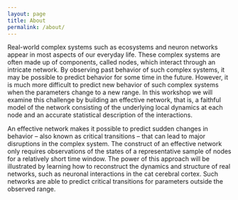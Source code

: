 ```yaml
---
layout: page
title: About
permalink: /about/
---
```


Real-world complex systems such as ecosystems and neuron networks appear in most aspects of our everyday life. These complex systems are often made up of components, called nodes, which interact through an intricate network. By observing past behavior of such complex systems, it may be possible to predict behavior for some time in the future. However, it is much more difficult to predict new behavior of such complex systems when the parameters change to a new range. In this workshop we will examine this challenge by building an effective network, that is, a faithful model of the network consisting of the underlying local dynamics at each node and an accurate statistical description of the interactions.

An effective network makes it possible to predict sudden changes in behavior – also known as critical transitions – that can lead to major disruptions in the complex system. The construct of an effective network only requires observations of the states of a representative sample of nodes for a relatively short time window. The power of this approach will be illustrated by learning how to reconstruct the dynamics and structure of real networks, such as neuronal interactions in the cat cerebral cortex. Such networks are able to predict critical transitions for parameters outside the observed range.